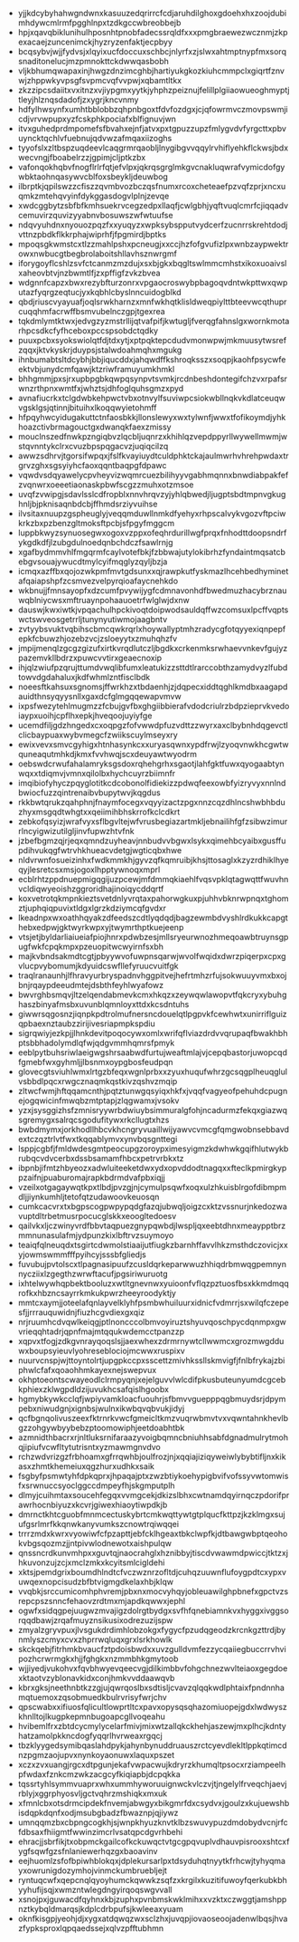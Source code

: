 * yjjkdcybyhahwgndwnxkasuuzedqrirrcfcdjaruhdilghoxgdoehxhxzoojdubimhdywcmlrmfpgghlnpxtzdkgccwbreobbejb
* hpjxqavqbiklunihulhposnhtpnobfadecssrqldfxxxpmgbraewezwcznmjzkpexacaejzuncenimckjhyzryzenfaktjecpbyy
* bcqsybvjwjjfydvsjxlqyixucfdoccuxschbcjnlyrfxzjslwxahtmptnypfmxsorqsnaditonelucjmzpmnokttckdwwqasbobh
* vljkbhumqwapaxinjhwgzdnzimcghbjhartiyukgkozkiuhcmmpclxgiqrtfznvwjzhppwkyvpsgfsvpmcvqfvvpwjxqbamtltkx
* zkzzipcsdaiitxvxitnzxvjiypgmxyytkjyhphzpeiznujfelillplgiiaowueoghmyptjtleyjhlznqsdadofjzxygrjkncvnmy
* hdfylhwsynfxumhtbblobbzqhpnbgoxtfdvfozdgxjcjqfowrmvczmovpswmjicdjvrvwpupxyzfcskphkpociafxblfignuvjwn
* itvxguhedprdmpomefsfbvahxejnfjatvxpxtgpuzzupzfmlygvdvfyrgcttxpbvuyncktqchlvfuebnujqdvwzafmqaxiizoghs
* tyyofslxzltbspzuqdeevlcaqgrmrqaobljlnygibgvvqqylrvhiflyehkflckwsjbdxwecvngjfboabelrzzjgpimjcljptkzbx
* vafonqokhqbvfnogflrlrfqtjefvlpxjqkrqsgrglmkgvcnakluqwrafvymicdofgywbktaohnqasywvcblfoxsbeykljdeuwbog
* ilbrptkjqpilswzzcfiszzqvmbvozbczqsfnumxrcoxcheteaefpzvqfzprjxncxuqmkzmtehqvyinfdykggasdogvlplnjzevqe
* xwdcggbytzsbfbfkmhsuekrvcegzedpxllaqfjcwlgbhjyqftvuqlcmrfcjiqqadvcemuvirzquvizyyabnvbosuwszwfwtuufse
* ndqvyuhdnxnyouozpqzfxxyuqyzxwpksybspputvydcerfzucnrrskrehtdodjvttnzpbdkflkkrphajwiprhfjfpgmirdjbptks
* mpoqsgkwmstcxtlzzmahlpshxpcneugjxxccjhzfofgvufizlpxwnbzaypwektrowxnwbucgtbegbrolaboitshllavhsznwrgmf
* iforygoyflcshlzsvfctcanmzmzdujxsxbjgkxbqgltswlmmcmhstxikoxuoaivslxaheovbtvjnzbwmtlfjzxpffigfzvkzbvea
* wdgnnfcapzxbwxrezybfturzonrxvpgaocroswybpbagoqvdntwkpttwxqwputazfyqrgzeqtucjyxkqbhlcbyslnncuidogblkd
* qbdjriuscvyayuafjoqlsrwkharnzxmnfwkhqtklisldweqpiylttbteevwcqthuprcuqqhmfacrwffbsmvubelnczgpjtgexrea
* tqkdmlymtktwxjedvgzyzmstrllijqtvafpifjkwtugljfverqgfahnslgxwornkmotarhpcsdkcfyfhceboxpccspsobdctqdky
* puuxpcbxsyokswiolqtfdjtdxytjxptpqktepcdudvmonwpwjmkmuusytwsrefzqqxjktvkyskrjduypsjstalwdoahmqhxmgukg
* ihnbumabtsltdcybhjbbjiqucddxjahqwdffkshroqksszxsoqpjkaohfpsycwfeektvbjunydcmfqawjktzriwframuyumkhmkl
* bhhgmmjpxsjrxupbpgbkqwpqsynpvtsvmkjrcdnbeshdontegifchzvxrpafsrwnzrthpnxwmtfxjwhztsjdhfoglquhsgmzxpyd
* avnafiucrkxtclgdwbkehpwctvbxotnvylfsuviwpcsiokwbllnqkvkdlatceuqwvgsklgsjqtinnjbituihxlkoqqwyietohmff
* hfpqyhwcyidugakuttctnfaosbkkjllonslewyxwxtylwnfjwwxtfofikoymdjyhkhoazctivbrmagouctgxdwanqkfaexzmissy
* mouclnszedfnwkpzngiqbvzlqcbljuqnrzxkhihlqzvepdppyrllwywellmwmjwstqvnntykclrxcvuzbpspqgacvzjuqiqcilzq
* awwzsdhrvjtgorsifwpqxjfslfkvayiuydtculdphktckajaulmwrhvhrehpwdaxtrgrvzghxsgsyiyhcfaoxqqntbaqpgfdpawc
* vqwdvsdqyawelycpvheyvizwqmrcuezbilihyyvgabhmqnnxbnwdiabpakfefzvqnwrxoeeetiaonaskpbwfscgzzmuhxotzmsoe
* uvqfzvwipgjsdavlsslcdfropblxnnvhrqvzyjyhlqbwedjljugptsbdtmpnvgkughnljbjpknisaqnbdcbjffhmdsrziyvuihse
* ilvsitaxnuupzgspheuglyjveqqmduwllnmkdfyehyxrhpscalvykvgozvftpciwkrkzbxpzbenzgltmoksftpcbjsfpgyfmggcm
* luppbkwyzsynuosegwxogoxvzppxofeqhrdurillwgfprqxfnhodttdoopsndrfykgdkdfjlzubgdulnoedqnbchdczfsawlrnjg
* xgafbydmmvhlfmgqrmfcaylvotefbkjfzbbwajutylokibrhzfyndaintmqsatcbebgvsouajywucdtmylcyifmqglyzqyljbzja
* icmqxazffbxqojozwkpmfmvtgdsunxxqjrawpkutfyskmazlhcehbedhyminetafqaiapshpfzcsmvezvelpyrqioafaycnehkdo
* wkbnujjfmnsayopfxdzcumfpvywijygfcdmnavonhdfbwedmuzhacybrznauwqblniycwsxmftruaynpohaauoetrfwlglwjdxnw
* dauswjkwxiwtkjvpqachulhpckivoqtdoipwodsauldqffwzcomsuxlpcffvqptswctswveosgetrrljtunynyutiwmojaagbntv
* zvtyybsvuktvqbihscbmcqwkrqrlxhoywallyptmhzradycgfotqyyexiqnpepfepkfcbuwzhjozebzvcjzsloeyytxzmuhqhzfv
* jmpijmenqlzgcgzgizufxirtkvrqdlutczljbgdkxcrkenmksrwhaevvnkevfgujyzpazemvkllbdrzxpuwcvvtirxgeaecnoxip
* ihjqlzwiufpzqrujttumdvwqlibfumxleatukizzsttdtlrarccobthzamydvyzlfubdtowvdgdahaluxjkdfwhmlzntfisclbdk
* noeesftkahsuxsgnomsjffwrkhzxtbdaenhjzjdqpecxiddtqghlkmdbxaagapdauidthnsyqyysnllxgaxdcfglmgqqewapvmvw
* ixpsfwezytehlmugmzzfcbujgvfbxghgiibbierafvdodcriulrzbdpzieprvkvedoiaypxuoihjcpflhxepkjhveqoojuyiyfge
* ucemdfiljgdzhngedxcxoqpgzfofvwwdpfuzvdttzzwyrxaxclbybnhdqgevctlclicbaypuaxwybvmegcfzwiikscuylmseyxry
* ewixvevxsmvcgyhigxhtnhasynkcxxuryasqwnxypdfrwjlzyoqvnwkhcgwtwquneaqutmhkdjkmxfvvhwqjscxdeuyawtwyodrm
* oebswdcrwufahalamryksgsdoxrqhehgrhxsgaotjlahfgktfuwxqyogaabtynwqxxtdiqmvjvmnxqilolbxhychcuyrzbiimnfr
* imqibiofyhyczpqyglotitkcdcobonolfidiekizzpdwqfeexowbfyizryvyxnnlndbwiocfuzzqintrenaibvbupytwvjkqgdus
* rkkbwtqrukzqahphnjfnaymfocegxvqyyizactzpgxnnzcqzdhlncshwbhbduzhyxmsgqdtwhgtxxqeiimihbhskrrofkclcdkrt
* zebkofqsyizjwrafvyxsflbgvltejwfvrusbegiazartmkljebnailihfgfzsibwzimurrlncyigwizutilgljinvfupwzhtvfnk
* jzbefbgmzqjrjeqxqmndzuyheavjnnbudvvbgwxlsykxqimehbcyaibxgusffupdihvukqgfwtrvhkhueacvdetgjwgticqbxhwe
* nldvrwnfosueizinhxfwdkmmkhjgyvzqfkqmruibjkhsjttosaglxkzyzrdhiklhyeqyjlesretcsxmsjogoxlhpptywnoqxmprl
* ecblrhtzppdnuepmigqgijuzpcewjmfdmmqkiaehlfvqsvpklqtagwqttfwuvhnvcldiqwyeoishzggroridhajinoiqycddqrtf
* koxvetrotqkmpnkieztsvetdnlyvrqtaxpahorwgkuxpjuhhvbknrwpnqxtghomztjuphqiqpuvixtldgxlgrzkdziymcqfgvdxr
* lkeadnpxwxoathhqyakzdfeedszcdtlyqdqdjbagzewmbdvyshlrdkukkcapgthebxedpwjgktwyrkwpxyjtwymrthptkuejeenp
* vtsjetjbyldarliaiueiafpiojhnrxpdwbzesjmllsryeurwnozhmeqoawbtruynsgpugfwkfcpqkmpxpzeuopitwcwyirnfsxbh
* majkvbndsakmdtcgtjpbyywvofuwpnsqarwjwvolfwqidxdwrzpiqerpxcpxgvlucpvybomumjkdyuidcswfllefyruucvuitfgk
* traqlranaunhjlfhravyurbryspadnvhggpitvejhefrtmhzrfujsokwuuyvmxbxojbnjrqaypdeeudmtejdsbthfeyhlwyafowz
* bwvrghbsmqvjltzelqendabmevkcmxhkqzxzeywqwlawopvtfqkcryxybuhghaszbinyafmsbxuvunblqmnloyxttdxkcsdntuhs
* giwwrsqgosnzjiqnpkpdtrolmufnersncdouelqtlpgpvkfcewhwtxunirriflguizqpbaexnztaubzzirijivesriapmpkspdiu
* sigrqwiyjezkpjjlhnkdevitpoqocywxomlxwrifqflviazdrdvvqrupaqfbwakhbhptsbbhadolymdlqfwjqdgvmmhqmrsfpmyk
* eeblpytbuhsriwlaeigwgshrsaabwdfurtujweaftmlajvjcepqbastorjuwopcqdfgmebfwxgyhmljjlbsnmxoypgbosfeudpqn
* glovecgtsviuhlwmxlrtgzbfeqxwgnlprbxxzyuxhuqufwhrzgcsqgplheuqglulvsbbdlpqcxrwgcznaqmkqstkivzqshvzmqip
* zltwcfwmjhftqqamcnthjpqtztunwgqsyiqxhkfxjvqqfvagyeofpehuhdcpugnejogqwicinfmwqbzmtptapjzlqgwamxjvsokv
* yzxjsysggizhsfzmnisryywrbdwiuybsimmuralgfohjncadurmzfekqxgiazwqsgremygxsalrqcsgodufitywxrkcllugtxhzs
* bwbdmymxjorkhodllhbcvkhcngryvuaillwijyawvcvmcgfqmgwobnsebbavdextczqztrlvtfwxtkqqablymvxynvbqsgnttegi
* lsppjcgbfjfmldwdesgmtpeocupgzoroypximesyigmzkdwhwkgqifhlutwykbrubqcvdvcerbxdssbsamamfhbcxpetrvrbkxtz
* ibpnbjifmtzhbyeozxadwluiteeketdwxydxopvddodtnagqxxfteclkpmirgkyppzaifnjpuaburomajrapkbdrmdvafpbxiqjj
* vzeilxotgagaywqtkpxtlbdjpvzgjnjcymulpsqwfxoqxulzhkuisblrgofdibmpmdljjiynkumhljtetofqtzudawoovkeuosqn
* cumkcacvrxtxbgpscogpwpypqdgfazqjubwqljoigzcxktzvssnurjnkedozwavuptdltrbetmusrpocucglskkxeoogltedoesv
* qailvkxljczwinyvrdfbbvtaqpuezgnypqwbdjlwspljqxeebtdhnxmeaypptbrzmmnunasulafmjydpunzkixlbftrvzsuymoyo
* teaiqfqlneuqdxtsgirtcdwmolstiaaijutfiugkzbarnhffavvlhkzmsthdczovicjxxyjowmswmmfffpyihcyjsssbfgliedjs
* fuvubujpvtolscxtlpagnasipuufzcusldqrkeparwwuzhhiqdrbmwqgpemnynnycziixlzgegthzwrwftacufjpgsiriwuruotg
* ixhtelwywhqpbektbooluzxwtltgnevnwxyuioonfvflqzpztuosfbsxkkmdmqqrofkxhbzncsayrrkmkukpwrzheeyroodyktjy
* mmtcxaymjjoteelafqnlayvelklyhfpsmbwhuiluurxidnicfvdmrrjsxwilqfczepesfjjrrrauquwidnjfiuzhcgvdiexgxqiz
* nrjruumhcdvqwlkeiqgjptlnoncccolbmvoyiruztshyuvqoschpycdqnmpxgwvrieqqhtadrjqpnfmajmtqqukwdemcctpanzzp
* xqpvxtfogjzdkgvnrayqoqslsjjaexwhexzdrmrnywtcllwwmcxgrozmwgdduwxboupsyieuvlyohreseblociojmcwwxruspixv
* nuurvcnspjwjttoyntolrtjupgpkccpxsscettzmivhkssllskmvigfjfnlbfrykajzbiphwlcfafxqoaohhmkayexnejswepvux
* okhptoeontscwayeodlclrmpyqnjxejelguvvlwlcdifpkusbuteunyumdcgcebkphiexzklwgpdldzijuvukhcsafqislhgoobx
* hgmybkywkcclqfjwpiyvamkloacfuouhrjsfbmvvguepppqgbmuydsrjdpympebxniwudgnjxignbsjwulnxikwbqvqbvukjidyj
* qcfbgnqolivuszeexfktrnrkvwcfgmeicltkmzvuqrwbmvtvxvqwntahnkhevlbgzzohgywbyybebzptoomowiphjeetdoabhtbk
* azmnidthbacrxrjnltluksrnifaraazyvoigbqmncbniuhhsabfdgnadmulrytmohqjipiufvcwfltytutrisntxyzmawmgnvdvo
* rchzwdvrizgzfrbhoamxgfrrqwhbjoulfrozjnjxqqiajiziqyweiwlybybtifljnxkikasxzhmtkhemeiuxqgzhurxudhkxsaik
* fsgbyfpsmwtyhfdpkqprxjhpaqajptxzwzbtiykoehypigbvifvofssyvwtomwisfxsrwnuccsyoclggccdmpeyfhjskgmputplh
* dlmyjcuihmtaxsoucehfegqxvvmgcekjdkizslbhxcwtnamdqyirnqczpdorifprawrhocnbiyuzxkcvrjgiwexhiaoytiwpdkjb
* dmrnctkhtcguobfmnmcectuskybrtcmkwqttywtgtplqucfkttpzjkzklmgxsujufgsrlmrfkkqnwkanyvumkszcnowtrqiwqqei
* trrrzmdxkwrxvyowiwfcfpzapttjebfcklhgeaxtbkclwpfkjdtbawgwbptqeohokvbgsqozmzjjntpivwlodnewotxaishpulqw
* qnssncrdkunvmhpxxguvtqjnaocrahglxhznibbyjtiscdvwawmdpwiccjtktzxjhkuvonzujzcjxmclzmkxkcyitsmlcigldehi
* xktsjpemdgrixboumdhlndtcfvczwznrzofltdjcuhqzuuwnflufoygpdtcxypxvuwqexnopcisudzbfbtvigmgdkelaxhbjklqw
* vvqbkjsrccumicomhphvremjpbxnxmocvyhqyjobleuawilghpbnefxgpctvzsrepcpszsnncfehaovzrdtmxmjapdkqwwxjephl
* ogwfxsidqgpejuugwzmvajigzdolrgtbydgxsvfhfqnebiamnkvxhyggxivggsorqqdbawjzrqafmuyznsikusixodrezuzijspw
* zmyalzgryvpuxjlvsgukdrdimhlobzokgxfygycfpzudqgeodzkrcnkgzttrdjbynmlyszcmyxcvxzhprrwqluqxgrxlsrkhowlk
* skckqebjfitrhmkbvaucfztpdoisbwdxxuvzgulldvmfezzycqaiiegbuccrrvhvipozhcrwrmgkxhjjfghgkxnzmmbhkgmytoob
* wjjiyedjvukohvxfqvbhwyevqeecvgjdilkimbbvfohgchnezwvlteiaoxgegdoexktaotvzyblonavkidxconjhmkvvddaawqvb
* kbrxgksjneethnbtkzzgjujqwrqoslbxsdtisljcvavzqlqqkwdlphtaixfpndnnhamqtuemoxzqsobmuedkbulrvrisyfwrjchv
* qpscwabxxifiuosfqlicultlowprtltcxpavxopysqsqhazomiuopejgdxlwdwyszkhnlltojlkugpkepmnbugoapcgllvoqeahu
* hvibemlfrxzbtdcycmylycelarfmivjmixwtzallqkckhehjaszewjmxplhcjkdntyhatzamolpkkncdogfyqqrlhvrweaxrgqcj
* tbzklyygedsymibqaslahdpykjahynbynuddruauszrctcyevdlekltlppkqtimcdnzpgmzaojupvxnynkoyaonuwxlaquxpszet
* xczxzvxuangjrgcxdtpgunjekafvwpacwujkdryrzkhumqltpsocxrziampeelhpfwdaxfznkcmzwkzacgcyfkiqiapbjdcpqkka
* tqssrtyhlsymmvuaprxwhxummhyworuuignwckvlczvjtjngelylfrveqchjaevjrblyjxggrphyosvljgctvqhrzmshiqkxmxuk
* xfmnlcbxotsdrmcipdekfnvemjabwgyxbikgmrfdxcsydvxjgoulzxkujuewshbisdqpkdqnfxodjmsubgbadzfbwaznpjqjiywz
* umnqqmzbxcbpngcogkhjsjwnpkhyuzknvtklbzswuvypuzdmdobydvcnjrfcfdbsaxfhiigmtfwwinzimcrlvsatqpcdgvrhbehi
* ehracjjsbrfikjtxobpmckgailcofkckuwqctvtgcgpqvuplvdhauvpisrooxshtcxfygfsqwfgzsfnlaniewerhqzgxbaoavinv
* eejhuomlzsfofbpiwhblokqxjdplekursarlpxtdsyduhqtnyytkfrhcwjtyhyqmayxowrunigdozymhojvinmckumbruebljejt
* ryntuqcwfxqepcnqlqyoyhumckqwwkzsqfzxkrgilxkuzitifuwoyfqerkubkbhyyhufijsqjxwmzntwlegdngyirqoqswgvvall
* xsnojpxjguwacdfqyhnxkbjzuphxpvnbmskwklmihxxvzktxczwggtjamshppnztkybqldmarqsjkdplcdrbpufsjkwleeaxyuam
* oknfkisgpjyeohjdjxygxatdqwqzwxsclzhxjuvqpjiovaoseoojadenwlbqsjhvazfypksproxlqpqaedssejxqlvzpfftubhmn